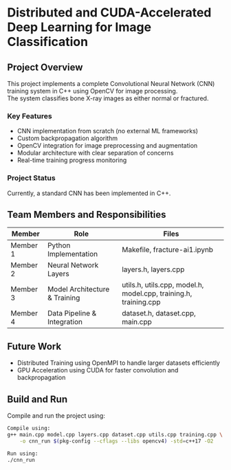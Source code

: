 # Distributed and CUDA-Accelerated Deep Learning for Image Classification

## Project Overview
This project implements a complete Convolutional Neural Network (CNN) training system in C++ using OpenCV for image processing.  
The system classifies bone X-ray images as either normal or fractured.

### Key Features
- CNN implementation from scratch (no external ML frameworks)  
- Custom backpropagation algorithm  
- OpenCV integration for image preprocessing and augmentation  
- Modular architecture with clear separation of concerns  
- Real-time training progress monitoring  

### Project Status
Currently, a standard CNN has been implemented in C++.  

## Team Members and Responsibilities

| Member   | Role                          | Files |
|----------|-------------------------------|-------|
| Member 1 | Python Implementation         | Makefile, fracture-ai1.ipynb |
| Member 2 | Neural Network Layers         | layers.h, layers.cpp |
| Member 3 | Model Architecture & Training | utils.h, utils.cpp, model.h, model.cpp, training.h, training.cpp |
| Member 4 | Data Pipeline & Integration   | dataset.h, dataset.cpp, main.cpp |

## Future Work
- Distributed Training using OpenMPI to handle larger datasets efficiently  
- GPU Acceleration using CUDA for faster convolution and backpropagation  

## Build and Run
Compile and run the project using:
```bash
Compile using:
g++ main.cpp model.cpp layers.cpp dataset.cpp utils.cpp training.cpp \
    -o cnn_run $(pkg-config --cflags --libs opencv4) -std=c++17 -O2

Run using:
./cnn_run
